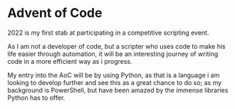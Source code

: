 # Advent of Code

2022 is my first stab at participating in a competitive scripting event.

As I am not a developer of code, but a scripter who uses code to make his life easier through automation, it will be an interesting journey of writing code in a more efficient way as i progress.

My entry into the AoC will be by using Python, as that is a language i am looking to develop further and see this as a great chance to do so; as my background is PowerShell, but have been amazed by the immense libraries Python has to offer.
